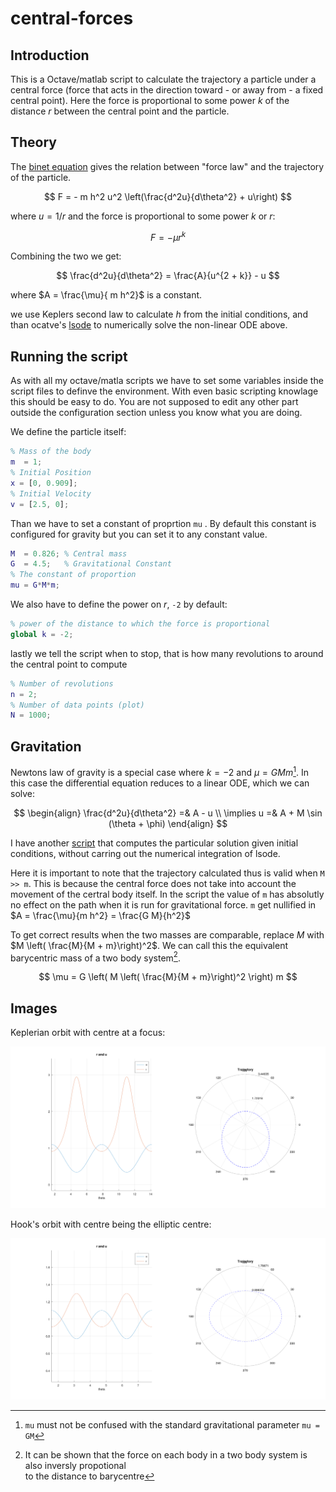 # central-forces

## Introduction

This is a Octave/matlab script to calculate the trajectory a particle under a central
force \(force that acts in the direction toward \- or away from \- a fixed central
point\). Here the force is proportional to some power $k$ of the distance $r$ between
the central point and the particle.

## Theory

The [binet equation](https://en.wikipedia.org/wiki/Binet_equation) gives the relation
between "force law" and the trajectory of the particle.

$$
F = - m h^2 u^2 \left(\frac{d^2u}{d\theta^2} + u\right)
$$

where $u = 1/r$ and the force is proportional to some power $k$ or $r$: 

$$
F = -\mu r^k
$$

Combining the two we get:

$$
\frac{d^2u}{d\theta^2} = \frac{A}{u^{2 + k}} - u
$$

where $A = \frac{\mu}{ m h^2}$ is a constant.  

we use Keplers second law to calculate $h$ from the initial conditions, and than
ocatve's [lsode](https://octave.sourceforge.io/octave/function/lsode.html) to numerically solve the
non-linear ODE above.

## Running the script

As with all my octave/matla scripts we have to set some variables inside the script files to definve the
environment. With even basic scripting knowlage this should be easy to do. You are not supposed to edit
any other part outside the configuration section unless you know what you are doing.  

We define the particle itself:

```matlab
% Mass of the body
m  = 1;
% Initial Position
x = [0, 0.909];
% Initial Velocity
v = [2.5, 0];
```

Than we have to set a constant of proprtion `mu` . By default this constant is configured for gravity
but you can set it to any constant value.

```matlab
M  = 0.826; % Central mass
G  = 4.5;   % Gravitational Constant
% The constant of proportion
mu = G*M*m;
```

We also have to define the power on $r$, `-2` by default:

```matlab
% power of the distance to which the force is proportional
global k = -2;
```

lastly we tell the script when to stop, that is how many revolutions to around the central point to compute

```matlab
% Number of revolutions
n = 2;
% Number of data points (plot)
N = 1000;
```

## Gravitation

Newtons law of gravity is a special case where $k = -2$ and $\mu = G M m$[^1]. In this case the differential equation
reduces to a linear ODE, which we can solve:

$$
\begin{align}
\frac{d^2u}{d\theta^2} =& A - u \\
\implies u =& A + M \sin (\theta + \phi)
\end{align}
$$

I have another [script](https://gist.github.com/SidhBhat/fdb6178252a29f58f185c923bf40b8f8) that computes the particular
solution given initial conditions, without carring out the numerical integration of lsode.

Here it is important to note that the trajectory calculated thus is valid when `M >> m`. This is because the central
force does not take into account the movement of the certral body itself. In the script the value of `m` has absolutly no
effect on the path when it is run for gravitational force. `m` get nullified in $A = \frac{\mu}{m h^2} = \frac{G M}{h^2}$

To get correct results when the two masses are comparable, replace $M$ with $M \left( \frac{M}{M + m}\right)^2$. We can call
this the equivalent barycentric mass of a two body system[^2].

$$
\mu = G \left( M \left( \frac{M}{M + m}\right)^2 \right) m
$$

## Images

Keplerian orbit with centre at a focus:

![Keplerian Orbit](/images/Keplarian_orbit.png)

Hook's orbit with centre being the elliptic centre:

![Hooks Orbit](/images/Hooks_Orbit.png)

[^1]: `mu` must not be confused with the standard gravitational parameter `mu = GM`
[^2]: It can be shown that the force on each body in a two body system is also inversly propotional  
to the distance to barycentre
